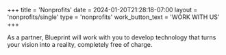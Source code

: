 +++
title = 'Nonprofits'
date = 2024-01-20T21:28:18-07:00
layout = 'nonprofits/single'
type = 'nonprofits'
work_button_text = 'WORK WITH US'
+++

As a partner, Blueprint will work with you to develop technology that turns your vision into a reality, completely free of charge.
